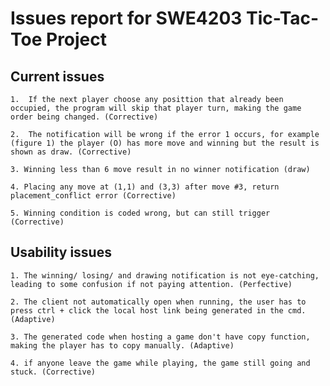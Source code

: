 # Issues report for SWE4203 Tic-Tac-Toe Project

## Current issues

    1.  If the next player choose any posittion that already been occupied, the program will skip that player turn, making the game order being changed. (Corrective)

    2.  The notification will be wrong if the error 1 occurs, for example (figure 1) the player (O) has more move and winning but the result is shown as draw. (Corrective)

    3. Winning less than 6 move result in no winner notification (draw) 

    4. Placing any move at (1,1) and (3,3) after move #3, return placement_conflict error (Corrective)

    5. Winning condition is coded wrong, but can still trigger (Corrective)


## Usability issues

    1. The winning/ losing/ and drawing notification is not eye-catching, leading to some confusion if not paying attention. (Perfective)

    2. The client not automatically open when running, the user has to press ctrl + click the local host link being generated in the cmd. (Adaptive)

    3. The generated code when hosting a game don't have copy function, making the player has to copy manually. (Adaptive)

    4. if anyone leave the game while playing, the game still going and stuck. (Corrective)
